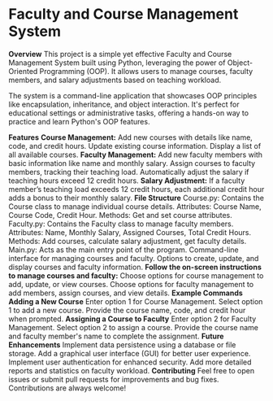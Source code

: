 # **Faculty and Course Management System**
**Overview**
This project is a simple yet effective Faculty and Course Management System built using Python, leveraging the power of Object-Oriented Programming (OOP). It allows users to manage courses, faculty members, and salary adjustments based on teaching workload.

The system is a command-line application that showcases OOP principles like encapsulation, inheritance, and object interaction. It's perfect for educational settings or administrative tasks, offering a hands-on way to practice and learn Python's OOP features.

**Features**
**Course Management:**
Add new courses with details like name, code, and credit hours.
Update existing course information.
Display a list of all available courses.
**Faculty Management:**
Add new faculty members with basic information like name and monthly salary.
Assign courses to faculty members, tracking their teaching load.
Automatically adjust the salary if teaching hours exceed 12 credit hours.
**Salary Adjustment:**
If a faculty member’s teaching load exceeds 12 credit hours, each additional credit hour adds a bonus to their monthly salary.
**File Structure**
Course.py: Contains the Course class to manage individual course details.
Attributes: Course Name, Course Code, Credit Hour.
Methods: Get and set course attributes.
Faculty.py: Contains the Faculty class to manage faculty members.
Attributes: Name, Monthly Salary, Assigned Courses, Total Credit Hours.
Methods: Add courses, calculate salary adjustment, get faculty details.
Main.py: Acts as the main entry point of the program.
Command-line interface for managing courses and faculty.
Options to create, update, and display courses and faculty information.
**Follow the on-screen instructions to manage courses and faculty:**
Choose options for course management to add, update, or view courses.
Choose options for faculty management to add members, assign courses, and view details.
**Example Commands**
**Adding a New Course**
Enter option 1 for Course Management.
Select option 1 to add a new course.
Provide the course name, code, and credit hour when prompted.
**Assigning a Course to Faculty**
Enter option 2 for Faculty Management.
Select option 2 to assign a course.
Provide the course name and faculty member's name to complete the assignment.
**Future Enhancements**
Implement data persistence using a database or file storage.
Add a graphical user interface (GUI) for better user experience.
Implement user authentication for enhanced security.
Add more detailed reports and statistics on faculty workload.
**Contributing**
Feel free to open issues or submit pull requests for improvements and bug fixes. Contributions are always welcome!
